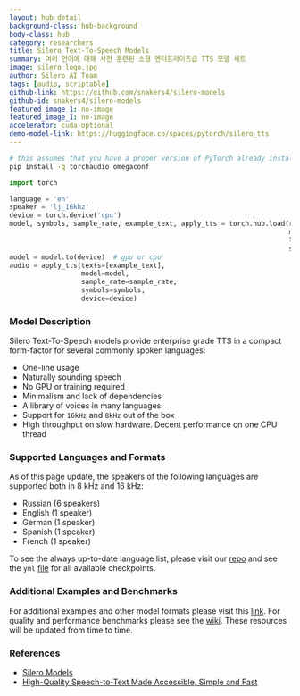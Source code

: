 ```yaml
---
layout: hub_detail
background-class: hub-background
body-class: hub
category: researchers
title: Silero Text-To-Speech Models
summary: 여러 언어에 대해 사전 훈련된 소형 엔터프라이즈급 TTS 모델 세트
image: silero_logo.jpg
author: Silero AI Team
tags: [audio, scriptable]
github-link: https://github.com/snakers4/silero-models
github-id: snakers4/silero-models
featured_image_1: no-image
featured_image_1: no-image
accelerator: cuda-optional
demo-model-link: https://huggingface.co/spaces/pytorch/silero_tts
---
```


```bash
# this assumes that you have a proper version of PyTorch already installed
pip install -q torchaudio omegaconf
```

```python
import torch

language = 'en'
speaker = 'lj_16khz'
device = torch.device('cpu')
model, symbols, sample_rate, example_text, apply_tts = torch.hub.load(repo_or_dir='snakers4/silero-models',
                                                                      model='silero_tts',
                                                                      language=language,
                                                                      speaker=speaker)
model = model.to(device)  # gpu or cpu
audio = apply_tts(texts=[example_text],
                  model=model,
                  sample_rate=sample_rate,
                  symbols=symbols,
                  device=device)
```

### Model Description

Silero Text-To-Speech models provide enterprise grade TTS in a compact form-factor for several commonly spoken languages:

- One-line usage
- Naturally sounding speech
- No GPU or training required
- Minimalism and lack of dependencies
- A library of voices in many languages
- Support for `16kHz` and `8kHz` out of the box
- High throughput on slow hardware. Decent performance on one CPU thread

### Supported Languages and Formats

As of this page update, the speakers of the following languages are supported both in 8 kHz and 16 kHz:

- Russian (6 speakers)
- English (1 speaker)
- German (1 speaker)
- Spanish (1 speaker)
- French (1 speaker)

To see the always up-to-date language list, please visit our [repo](https://github.com/snakers4/silero-models) and see the `yml` [file](https://github.com/snakers4/silero-models/blob/master/models.yml) for all available checkpoints.

### Additional Examples and Benchmarks

For additional examples and other model formats please visit this [link](https://github.com/snakers4/silero-models). For quality and performance benchmarks please see the [wiki](https://github.com/snakers4/silero-models/wiki). These resources will be updated from time to time.

### References

- [Silero Models](https://github.com/snakers4/silero-models)
- [High-Quality Speech-to-Text Made Accessible, Simple and Fast](https://habr.com/ru/post/549482/)